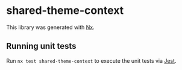 # shared-theme-context

This library was generated with [Nx](https://nx.dev).

## Running unit tests

Run `nx test shared-theme-context` to execute the unit tests via [Jest](https://jestjs.io).

